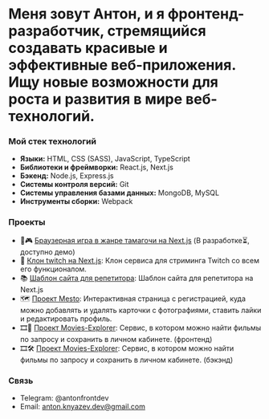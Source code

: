 # Меня зовут Антон, и я фронтенд-разработчик, стремящийся создавать красивые и эффективные веб-приложения. Ищу новые возможности для роста и развития в мире веб-технологий.


### Мой стек технологий

- **Языки:** HTML, CSS (SASS), JavaScript, TypeScript
- **Библиотеки и фреймворки:** React.js, Next.js
- **Бэкенд:** Node.js, Express.js
- **Системы контроля версий:** Git
- **Системы управления базами данных:** MongoDB, MySQL
- **Инструменты сборки:** Webpack

### Проекты

- 🐾🎮 [Браузерная игра в жанре тамагочи на Next.js](https://github.com/s1ckgit/tama-pets) (В разработке⏳, доступно демо)
- 👾 [Клон twitch на Next.js](https://github.com/s1ckgit/nextjs14-twitch-clone): Клон сервиса для стриминга Twitch со всем его функционалом.
- 📚 [Шаблон сайта для репетитора](https://github.com/s1ckgit/tutor-template-next): Шаблон сайта для репетитора на Next.js
- 🗺️ [Проект Mesto](https://github.com/s1ckgit/react-mesto-api-full-gha): Интерактивная страница с регистрацией, куда можно добавлять и удалять карточки с фотографиями, ставить лайки и редактировать профиль.
- 🎞️🎨 [Проект Movies-Explorer](https://github.com/s1ckgit/movies-explorer-frontend): Сервис, в котором можно найти фильмы по запросу и сохранить в личном кабинете. (фронтенд)
- 🎞️🛠️ [Проект Movies-Explorer](https://github.com/s1ckgit/movies-explorer-api): Сервис, в котором можно найти фильмы по запросу и сохранить в личном кабинете. (бэкэнд)

### Связь

- Telegram: @antonfrontdev
- Email: anton.knyazev.dev@gmail.com

